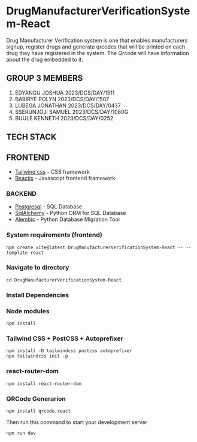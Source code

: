 # DrugManufacturerVerificationSystem-React

Drug Manufacturer Verification system is one that enables manufacturers signup, register drugs and generate qrcodes that will be printed on each drug they have registered in the system. The Qrcode will have information about the drug embedded to it. 

## GROUP 3 MEMBERS 

1. EDYANGU JOSHUA   2023/DCS/DAY/1511
2. BABIRYE POLYN    2023/DCS/DAY/1507
3. LUBEGA JONATHAN  2023/DCS/DAY/0437
4. SSERUNJOJI SAMUEL 2023/DCS/DAY/1080G
5. BUULE KENNETH    2023/DCS/DAY/0252

## TECH STACK 

## FRONTEND
- [Tailwind css](https://) - CSS framework
- [Reactjs](https://) - Javascript frontend framework
### BACKEND
- [Postgresql](https://www.postgresql.org/) - SQL Database 
- [SqlAlchemy](https://www.sqlalchemy.org/) - Python ORM for SQL Database
- [Alembic](https://alembic.sqlalchemy.org/en/latest/) - Python Database Migration Tool

### System requirements (frontend) 


```
npm create vite@latest DrugManufacturerVerificationSystem-React -- --template react

```

### Navigate to directory

```
cd DrugManufacturerVerificationSystem-React
```

### Install Dependencies

### Node modules
```
npm install

```
### Tailwind CSS + PostCSS + Autoprefixer
```
npm install -D tailwindcss postcss autoprefixer
npx tailwindcss init -p
```

### react-router-dom
```
npm install react-router-dom
```

### QRCode Generarion
```
npm install qrcode.react
```

Then run this command to start your development server

```
npm run dev
```
